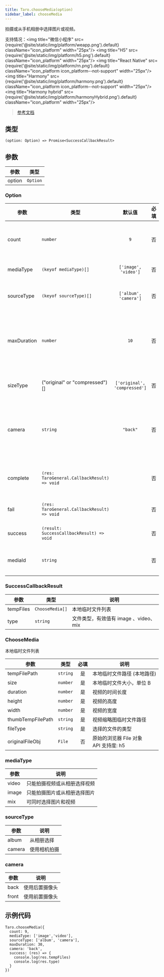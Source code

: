 ```yaml
---
title: Taro.chooseMedia(option)
sidebar_label: chooseMedia
---
```


拍摄或从手机相册中选择图片或视频。

支持情况：<img title="微信小程序" src={require('@site/static/img/platform/weapp.png').default} className="icon_platform" width="25px"/> <img title="H5" src={require('@site/static/img/platform/h5.png').default} className="icon_platform" width="25px"/> <img title="React Native" src={require('@site/static/img/platform/rn.png').default} className="icon_platform icon_platform--not-support" width="25px"/> <img title="Harmony" src={require('@site/static/img/platform/harmony.png').default} className="icon_platform icon_platform--not-support" width="25px"/> <img title="Harmony hybrid" src={require('@site/static/img/platform/harmonyHybrid.png').default} className="icon_platform" width="25px"/>

> [参考文档](https://developers.weixin.qq.com/miniprogram/dev/api/media/video/wx.chooseMedia.html)

## 类型

```tsx
(option: Option) => Promise<SuccessCallbackResult>
```

## 参数

| 参数 | 类型 |
| --- | --- |
| option | `Option` |

### Option

| 参数 | 类型 | 默认值 | 必填 | 说明 |
| --- | --- | :---: | :---: | --- |
| count | `number` | `9` | 否 | 最多可以选择的文件个数<br />API 支持度: weapp, h5 |
| mediaType | `(keyof mediaType)[]` | `['image', 'video']` | 否 | 文件类型<br />API 支持度: weapp, h5 |
| sourceType | `(keyof sourceType)[]` | `['album', 'camera']` | 否 | 图片和视频选择的来源<br />API 支持度: weapp, h5 |
| maxDuration | `number` | `10` | 否 | 拍摄视频最长拍摄时间，单位秒。时间范围为 3s 至 60s 之间<br />API 支持度: weapp |
| sizeType | ("original" or "compressed")[] | `['original', 'compressed']` | 否 | 是否压缩所选文件<br />API 支持度: weapp |
| camera | `string` | `"back"` | 否 | 仅在 sourceType 为 camera 时生效，使用前置或后置摄像头<br />API 支持度: weapp, h5 |
| complete | `(res: TaroGeneral.CallbackResult) => void` |  | 否 | 接口调用结束的回调函数（调用成功、失败都会执行） |
| fail | `(res: TaroGeneral.CallbackResult) => void` |  | 否 | 接口调用失败的回调函数 |
| success | `(result: SuccessCallbackResult) => void` |  | 否 | 接口调用成功的回调函数 |
| mediaId | `string` |  | 否 | 用来上传的input元素ID<br />API 支持度: h5 |

### SuccessCallbackResult

| 参数 | 类型 | 说明 |
| --- | --- | --- |
| tempFiles | `ChooseMedia[]` | 本地临时文件列表 |
| type | `string` | 文件类型，有效值有 image 、video、mix |

### ChooseMedia

本地临时文件列表

| 参数 | 类型 | 必填 | 说明 |
| --- | --- | :---: | --- |
| tempFilePath | `string` | 是 | 本地临时文件路径 (本地路径) |
| size | `number` | 是 | 本地临时文件大小，单位 B |
| duration | `number` | 是 | 视频的时间长度 |
| height | `number` | 是 | 视频的高度 |
| width | `number` | 是 | 视频的宽度 |
| thumbTempFilePath | `string` | 是 | 视频缩略图临时文件路径 |
| fileType | `string` | 是 | 选择的文件的类型 |
| originalFileObj | `File` | 否 | 原始的浏览器 File 对象<br />API 支持度: h5 |

### mediaType

| 参数 | 说明 |
| --- | --- |
| video | 只能拍摄视频或从相册选择视频 |
| image | 只能拍摄图片或从相册选择图片 |
| mix | 可同时选择图片和视频 |

### sourceType

| 参数 | 说明 |
| --- | --- |
| album | 从相册选择 |
| camera | 使用相机拍摄 |

### camera

| 参数 | 说明 |
| --- | --- |
| back | 使用后置摄像头 |
| front | 使用前置摄像头 |

## 示例代码

```tsx
Taro.chooseMedia({
  count: 9,
  mediaType: ['image','video'],
  sourceType: ['album', 'camera'],
  maxDuration: 30,
  camera: 'back',
  success: (res) => {
    console.log(res.tempFiles)
    console.log(res.type)
  }
})
```
